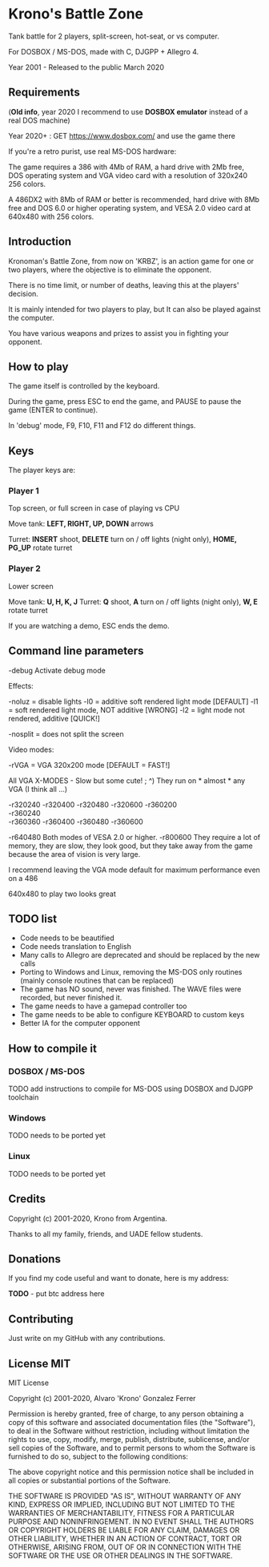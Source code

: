 # Krono's Battle Zone

Tank battle for 2 players, split-screen, hot-seat, or vs computer.

For DOSBOX / MS-DOS, made with C, DJGPP + Allegro 4.

Year 2001 - Released to the public March 2020

## Requirements

(**Old info**, year 2020 I recommend to use **DOSBOX emulator** instead of a real DOS machine)

Year 2020+ : GET https://www.dosbox.com/ and use the game there

If you're a retro purist, use real MS-DOS hardware:

The game requires a 386 with 4Mb of RAM, a hard drive with 2Mb free, DOS operating system and VGA video card with a resolution of 320x240
256 colors.

A 486DX2 with 8Mb of RAM or better is recommended, hard drive with 8Mb free and DOS 6.0 or higher operating system, and VESA 2.0 video card at 640x480 with 256 colors.

## Introduction

Kronoman's Battle Zone, from now on 'KRBZ', is an action game for one or two players, where the objective is to eliminate the opponent.

There is no time limit, or number of deaths, leaving this at the players' decision.

It is mainly intended for two players to play, but It can also be played against the computer.

You have various weapons and prizes to assist you in fighting your opponent.

## How to play

The game itself is controlled by the keyboard.

During the game, press ESC to end the game, and PAUSE to pause the game (ENTER to continue).

In 'debug' mode, F9, F10, F11 and F12 do different things.

## Keys

The player keys are:

### Player 1

Top screen, or full screen in case of playing vs CPU

Move tank: **LEFT, RIGHT, UP, DOWN** arrows

Turret: **INSERT** shoot, **DELETE** turn on / off lights (night only),
        **HOME, PG_UP** rotate turret

### Player 2

Lower screen

Move tank: **U, H, K, J**
Turret: **Q** shoot, **A** turn on / off lights (night only),
		**W, E** rotate turret

If you are watching a demo, ESC ends the demo.

## Command line parameters

-debug Activate debug mode

Effects:

-noluz = disable lights
-l0 = additive soft rendered light mode [DEFAULT]
-l1 = soft rendered light mode, NOT additive [WRONG]
-l2 = light mode not rendered, additive [QUICK!]

-nosplit = does not split the screen

Video modes:

-rVGA = VGA 320x200 mode [DEFAULT = FAST!]

All VGA X-MODES - Slow but some cute! ; ^)
They run on * almost * any VGA (I think all ...)

-r320240
-r320400
-r320480
-r320600
-r360200  
-r360240  
-r360360
-r360400
-r360480
-r360600

-r640480 Both modes of VESA 2.0 or higher.
-r800600 They require a lot of memory, they are slow, they look good, but
          they take away from the game because the area of ​​vision is very large.

I recommend leaving the VGA mode default for maximum performance even on a 486

640x480 to play two looks great

## TODO list

* Code needs to be beautified
* Code needs translation to English
* Many calls to Allegro are deprecated and should be replaced by the new calls
* Porting to Windows and Linux, removing the MS-DOS only routines (mainly console routines that can be replaced)
* The game has NO sound, never was finished. The WAVE files were recorded, but never finished it.
* The game needs to have a gamepad controller too
* The game needs to be able to configure KEYBOARD to custom keys
* Better IA for the computer opponent

## How to compile it

### DOSBOX / MS-DOS

TODO add instructions to compile for MS-DOS using DOSBOX and DJGPP toolchain 

### Windows

TODO needs to be ported yet

### Linux

TODO needs to be ported yet


## Credits

Copyright (c) 2001-2020, Krono from Argentina.

Thanks to all my family, friends, and UADE fellow students.

## Donations

If you find my code useful and want to donate, here is my address:

**TODO** - put btc address here

## Contributing

Just write on my GitHub with any contributions.

## License MIT

MIT License

Copyright (c) 2001-2020, Alvaro 'Krono' Gonzalez Ferrer

Permission is hereby granted, free of charge, to any person obtaining a copy
of this software and associated documentation files (the "Software"), to deal
in the Software without restriction, including without limitation the rights
to use, copy, modify, merge, publish, distribute, sublicense, and/or sell
copies of the Software, and to permit persons to whom the Software is
furnished to do so, subject to the following conditions:

The above copyright notice and this permission notice shall be included in all
copies or substantial portions of the Software.

THE SOFTWARE IS PROVIDED "AS IS", WITHOUT WARRANTY OF ANY KIND, EXPRESS OR
IMPLIED, INCLUDING BUT NOT LIMITED TO THE WARRANTIES OF MERCHANTABILITY,
FITNESS FOR A PARTICULAR PURPOSE AND NONINFRINGEMENT. IN NO EVENT SHALL THE
AUTHORS OR COPYRIGHT HOLDERS BE LIABLE FOR ANY CLAIM, DAMAGES OR OTHER
LIABILITY, WHETHER IN AN ACTION OF CONTRACT, TORT OR OTHERWISE, ARISING FROM,
OUT OF OR IN CONNECTION WITH THE SOFTWARE OR THE USE OR OTHER DEALINGS IN THE
SOFTWARE.
